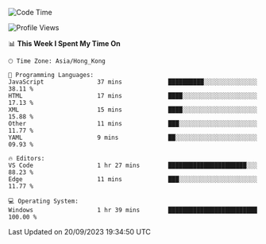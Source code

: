 <!--START_SECTION:waka-->
![Code Time](http://img.shields.io/badge/Code%20Time-60%20hrs%2043%20mins-blue)

![Profile Views](http://img.shields.io/badge/Profile%20Views-0-blue)

📊 **This Week I Spent My Time On** 

```text
🕑︎ Time Zone: Asia/Hong_Kong

💬 Programming Languages: 
JavaScript               37 mins             ██████████░░░░░░░░░░░░░░░   38.11 % 
HTML                     17 mins             ████░░░░░░░░░░░░░░░░░░░░░   17.13 % 
XML                      15 mins             ████░░░░░░░░░░░░░░░░░░░░░   15.88 % 
Other                    11 mins             ███░░░░░░░░░░░░░░░░░░░░░░   11.77 % 
YAML                     9 mins              ██░░░░░░░░░░░░░░░░░░░░░░░   09.93 % 

🔥 Editors: 
VS Code                  1 hr 27 mins        ██████████████████████░░░   88.23 % 
Edge                     11 mins             ███░░░░░░░░░░░░░░░░░░░░░░   11.77 % 

💻 Operating System: 
Windows                  1 hr 39 mins        █████████████████████████   100.00 % 
```


 Last Updated on 20/09/2023 19:34:50 UTC
<!--END_SECTION:waka-->
